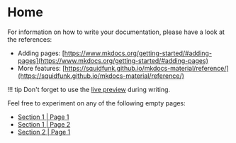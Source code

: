 # Home

For information on how to write your documentation, please have a look at the references:

- Adding pages: [https://www.mkdocs.org/getting-started/#adding-pages](https://www.mkdocs.org/getting-started/#adding-pages)
- More features: [https://squidfunk.github.io/mkdocs-material/reference/](https://squidfunk.github.io/mkdocs-material/reference/)

!!! tip
    Don't forget to use the [live preview](https://squidfunk.github.io/mkdocs-material/creating-your-site/#previewing-as-you-write) during writing.

Feel free to experiment on any of the following empty pages:

- [Section 1 | Page 1](sections/1/page1.md)
- [Section 1 | Page 2](sections/1/page2.md)
- [Section 2 | Page 1](sections/2/page1.md)